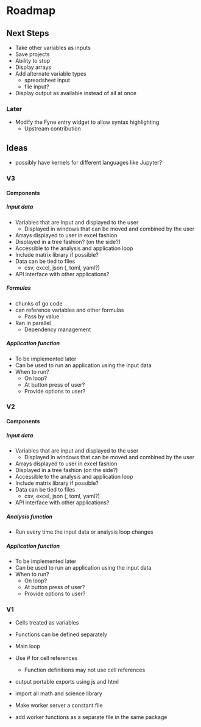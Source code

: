 # Roadmap

## Next Steps

- Take other variables as inputs
- Save projects
- Ability to stop
- Display arrays
- Add alternate variable types
	- spreadsheet input
	- file input?
- Display output as available instead of all at once

### Later

- Modify the Fyne entry widget to allow syntax highlighting
	- Upstream contribution

## Ideas

- possibly have kernels for different languages like Jupyter?

### V3

#### Components

##### Input data

- Variables that are input and displayed to the user
	- Displayed in windows that can be moved and combined by the user
- Arrays displayed to user in excel fashion
- Displayed in a tree fashion? (on the side?)
- Accessible to the analysis and application loop
- Include matrix library if possible?
- Data can be tied to files
	- csv, excel, json (, toml, yaml?)
- API interface with other applications?

##### Formulas

- chunks of go code
- can reference variables and other formulas
	- Pass by value
- Ran in parallel
	- Dependency management

##### Application function

- To be implemented later
- Can be used to run an application using the input data
- When to run?
	- On loop?
	- At button press of user?
	- Provide options to user?

### V2

#### Components

##### Input data

- Variables that are input and displayed to the user
	- Displayed in windows that can be moved and combined by the user
- Arrays displayed to user in excel fashion
- Displayed in a tree fashion (on the side?)
- Accessible to the analysis and application loop
- Include matrix library if possible?
- Data can be tied to files
	- csv, excel, json (, toml, yaml?)
- API interface with other applications?

##### Analysis function

- Run every time the input data or analysis loop changes

##### Application function

- To be implemented later
- Can be used to run an application using the input data
- When to run?
	- On loop?
	- At button press of user?
	- Provide options to user?

### V1

- Cells treated as variables
- Functions can be defined separately
- Main loop
- Use # for cell references
	- Function definitions may not use cell references

- output portable exports using js and html

- import all math and science library
- Make worker server a constant file
- add worker functions as a separate file in the same package

